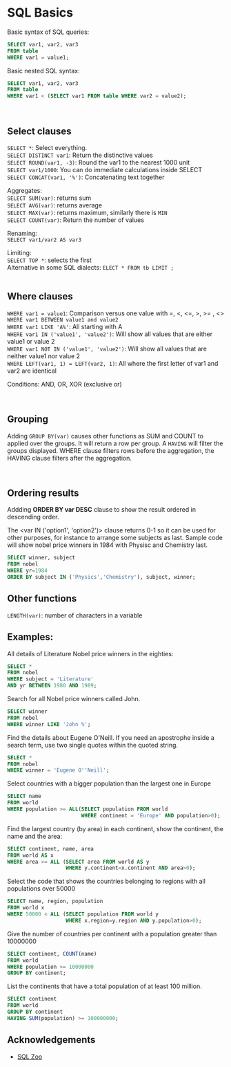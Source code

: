 # SQL Basics

Basic syntax of SQL queries:

```SQL
SELECT var1, var2, var3
FROM table
WHERE var1 = value1;
```

Basic nested SQL syntax:
```SQL
SELECT var1, var2, var3
FROM table
WHERE var1 < (SELECT var1 FROM table WHERE var2 = value2);
```


<br>

## Select clauses
`SELECT *`: Select everything.  
`SELECT DISTINCT var1`: Return the distinctive values  
`SELECT ROUND(var1, -3)`: Round the var1 to the nearest 1000 unit  
`SELECT var1/1000`: You can do immediate calculations inside SELECT  
`SELECT CONCAT(var1, '%')`: Concatenating text together  

Aggregates:  
`SELECT SUM(var)`: returns sum  
`SELECT AVG(var)`: returns average  
`SELECT MAX(var)`: returns maximum, similarly there is `MIN`   
`SELECT COUNT(var)`: Return the number of values    

Renaming:  
`SELECT var1/var2 AS var3`  

Limiting:  
`SELECT TOP *`: selects the first   
Alternative in some SQL dialects: `ELECT * FROM tb LIMIT ;`  
<br>

## Where clauses

`WHERE var1 = value1`:  Comparison versus one value with =, <, <=, >, >= , <>  
`WHERE var1 BETWEEN value1 and value2`  
`WHERE var1 LIKE 'A%'`:  All starting with A  
`WHERE var1 IN ('value1', 'value2')`: Will show all values that are either value1 or value 2  
`WHERE var1 NOT IN ('value1', 'value2')`: Will show all values that are neither value1 nor value 2  
`WHERE LEFT(var1, 1) = LEFT(var2, 1)`: All where the first letter of var1 and var2 are identical  

Conditions:
AND, OR, XOR (exclusive or)

<br>


## Grouping
Adding `GROUP BY(var)` causes other functions as SUM and COUNT to applied over the groups. It will return a row per group.
A `HAVING` will filter the groups displayed. WHERE clause filters rows before the aggregation, the HAVING clause filters after the aggregation. 



<br>

## Ordering results
Addding **ORDER BY var DESC** clause to show the result ordered in descending order.

The <var IN ('option1', 'option2')> clause returns 0-1 so it can be used for other purposes, for instance to arrange some subjects as last.
Sample code will show nobel price winners in 1984 with Physisc and Chemistry last.
```SQL
SELECT winner, subject
FROM nobel
WHERE yr=1984
ORDER BY subject IN ('Physics','Chemistry'), subject, winner;
```


## Other functions
`LENGTH(var)`: number of characters in a variable





## Examples:
All details of Literature Nobel price winners in the eighties:
```SQL
SELECT *
FROM nobel
WHERE subject = 'Literature' 
AND yr BETWEEN 1980 AND 1989;
```

Search for all Nobel price winners called John.
```SQL
SELECT winner
FROM nobel
WHERE winner LIKE 'John %';
```

Find the details about Eugene O'Neill.
If you need an apostrophe inside a search term, use two single quotes within the quoted string.
```SQL
SELECT *
FROM nobel
WHERE winner = 'Eugene O''Neill';
```

Select countries with a bigger population than the largest one in Europe
```SQL
SELECT name
FROM world
WHERE population >= ALL(SELECT population FROM world
                        WHERE continent = 'Europe' AND population>0);
```


Find the largest country (by area) in each continent, show the continent, the name and the area: 
```SQL
SELECT continent, name, area 
FROM world AS x
WHERE area >= ALL (SELECT area FROM world AS y
                   WHERE y.continent=x.continent AND area>0);
```

Select the code that shows the countries belonging to regions with all populations over 50000 
```SQL
SELECT name, region, population 
FROM world x 
WHERE 50000 < ALL (SELECT population FROM world y 
                   WHERE x.region=y.region AND y.population>0);
```

Give the number of countries per continent with a population greater than 10000000
```SQL
SELECT continent, COUNT(name)
FROM world
WHERE population >= 10000000
GROUP BY continent;
```
List the continents that have a total population of at least 100 million. 
```SQL
SELECT continent
FROM world
GROUP BY continent
HAVING SUM(population) >= 100000000;
```


## Acknowledgements

+ [SQL Zoo](http://sqlzoo.net)

